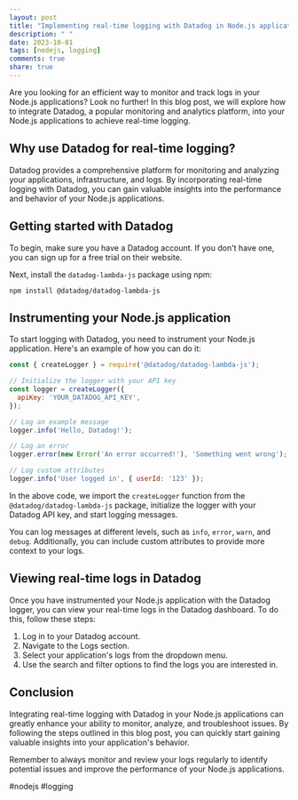 ```yaml
---
layout: post
title: "Implementing real-time logging with Datadog in Node.js applications"
description: " "
date: 2023-10-01
tags: [nodejs, logging]
comments: true
share: true
---
```


Are you looking for an efficient way to monitor and track logs in your Node.js applications? Look no further! In this blog post, we will explore how to integrate Datadog, a popular monitoring and analytics platform, into your Node.js applications to achieve real-time logging.

## Why use Datadog for real-time logging?

Datadog provides a comprehensive platform for monitoring and analyzing your applications, infrastructure, and logs. By incorporating real-time logging with Datadog, you can gain valuable insights into the performance and behavior of your Node.js applications.

## Getting started with Datadog

To begin, make sure you have a Datadog account. If you don't have one, you can sign up for a free trial on their website.

Next, install the `datadog-lambda-js` package using npm:

```shell
npm install @datadog/datadog-lambda-js
```

## Instrumenting your Node.js application

To start logging with Datadog, you need to instrument your Node.js application. Here's an example of how you can do it:

```javascript
const { createLogger } = require('@datadog/datadog-lambda-js');

// Initialize the logger with your API key
const logger = createLogger({
  apiKey: 'YOUR_DATADOG_API_KEY',
});

// Log an example message
logger.info('Hello, Datadog!');

// Log an error
logger.error(new Error('An error occurred!'), 'Something went wrong');

// Log custom attributes
logger.info('User logged in', { userId: '123' });
```

In the above code, we import the `createLogger` function from the `@datadog/datadog-lambda-js` package, initialize the logger with your Datadog API key, and start logging messages. 

You can log messages at different levels, such as `info`, `error`, `warn`, and `debug`. Additionally, you can include custom attributes to provide more context to your logs.

## Viewing real-time logs in Datadog

Once you have instrumented your Node.js application with the Datadog logger, you can view your real-time logs in the Datadog dashboard. To do this, follow these steps:

1. Log in to your Datadog account.
2. Navigate to the Logs section.
3. Select your application's logs from the dropdown menu.
4. Use the search and filter options to find the logs you are interested in.

## Conclusion

Integrating real-time logging with Datadog in your Node.js applications can greatly enhance your ability to monitor, analyze, and troubleshoot issues. By following the steps outlined in this blog post, you can quickly start gaining valuable insights into your application's behavior.

Remember to always monitor and review your logs regularly to identify potential issues and improve the performance of your Node.js applications.

#nodejs #logging